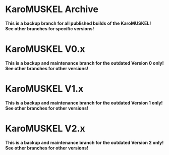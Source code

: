 KaroMUSKEL Archive
==================

<b>This is a backup branch for all published builds of the KaroMUSKEL!<br>
See other branches for specific versions!</b>

KaroMUSKEL V0.x
===============

<b>This is a backup and maintenance branch for the outdated Version 0 only!<br>
See other branches for other versions!</b>

KaroMUSKEL V1.x
===============

<b>This is a backup and maintenance branch for the outdated Version 1 only!<br>
See other branches for other versions!</b>

KaroMUSKEL V2.x
===============

<b>This is a backup and maintenance branch for the outdated Version 2 only!<br>
See other branches for other versions!</b>

